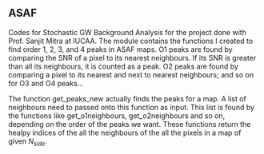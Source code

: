 ## ASAF
Codes for Stochastic GW Background Analysis for the project done with Prof. Sanjit Mitra at IUCAA.
The module contains the functions I created to find order 1, 2, 3, and 4 peaks in ASAF maps.
O1 peaks are found by comparing the SNR of a pixel to its nearest neighbours. If its SNR is greater than all its neighbours, it is counted as a peak. O2 peaks are found by comparing a pixel to its nearest and next to nearest neighbours; and so on for O3 and O4 peaks...

The function get_peaks_new actually finds the peaks for a map. A list of neighbours need to passed onto this function as input. This list is found by the functions like get_o1neighbours, get_o2neighbours and so on, depending on the order of the peaks we want. These functions return the healpy indices of the all the neighbours of the all the pixels in a map of given $N_{side}$.
